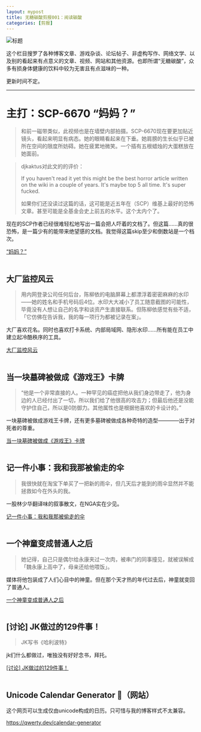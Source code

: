 ```yaml
---
layout: mypost
title: 无糖碳酸剪报001：阅读碳酸
categories: [剪报]
---
```

![标题](title.png)

这个栏目搜罗了各种博客文章、游戏杂谈、论坛帖子、非虚构写作、网络文学、以及别的看起来有点意义的文章、视频、网站和其他资源。也即所谓“无糖碳酸”，众多有损身体健康的饮料中较为无害且有点滋味的一种。

更新时间不定。

---

# **主打：SCP-6670  “妈妈？”**

>和前一磁带类似，此视频也是在墙壁内部拍摄。SCP-6670现在要更加贴近镜头，看起来明显有病态。她的眼睛看起来在下垂。她肩膀的生长似乎已被所在空间的限度所妨碍。她在疲累地微笑。一个插有五根蜡烛的大蛋糕放在她面前。

> djkaktus对此文的的评价：
> 
> If you haven't read it yet this might be the best horror article written on the wiki in a couple of years. It's maybe top 5 all time. It's super fucked.
> 
> 如果你们还没读过这篇的话，这可能是近五年在（SCP）维基上最好的恐怖文章。甚至可能是全基金会史上前五的水平。这个太内个了。

现在的SCP作者已经很难轻松地写出一篇会把人吓着的文档了。但这篇……真的很恐怖，是一篇少有的能带来绝望感的文档。我觉得这篇skip至少和倒数站是一个档次。

[“妈妈？”](http://scp-wiki-cn.wikidot.com/scp-6670)
<br/>
<br/> 
## **大厂监控风云**

>用内网登录公司任何后台，陈柳依的电脑屏幕上都漂浮着密密麻麻的水印——她的姓名和手机号码后4位。水印大大减小了员工随意截图的可能性，毕竟没有人想让自己的名字和谈资产生直接联系。但陈柳依感觉有些不适，「它仿佛在告诉我，我的每一项行为都被记录在案」。

大厂喜欢花名。同时也喜欢打卡系统、内部局域网、隐形水印……所有能在员工中建立起冷酷秩序的工具。

[大厂监控风云](https://mp.weixin.qq.com/s/dj84TSBSY2jLllOKJfyAqw)
<br/>
<br/>
## **当一块墓碑被做成《游戏王》卡牌**

>“他是一个非常直接的人。一种罕见的癌症把他从我们身边带走了，他为身边的人已经付出了一切，所以我们给了他很高的攻击力；但最后他还是没能守护住自己，所以是0防御力。其他属性也是根据他喜欢的卡设计的。”

一块墓碑被做成游戏王卡牌，还有更多墓碑被做成各种奇特的造型————出于对死者的尊重。

[当一块墓碑被做成《游戏王》卡牌](https://www.yystv.cn/p/8774)
<br/>
<br/>
## **记一件小事：我和我那被偷走的伞**

>我很快就在淘宝下单买了一把新的雨伞，但几天后才能到的雨伞显然并不能拯救如今在外头的我。

一股林少华翻译味的叙事散文，在NGA实在少见。

[记一件小事：我和我那被偷走的伞](https://ngabbs.com/read.php?tid=30743729)
<br/>
<br/>
## **一个神童变成普通人之后**

>她记得，自己只是偶尔给永康夹过一次肉，被串门的同事撞见，就被误解成「魏永康上高中了，母亲还给他喂饭」。

媒体将他包装成了人们心目中的神童。但在那个天才热的年代过去后，神童就变回了普通人。

[一个神童变成普通人之后](https://mp.weixin.qq.com/s/OymL4fl7FxNbwJE22ft-dg)
<br/>
<br/> 
## **\[讨论] JK做过的129件事！**

>JK写书《哈利波特》

jk们什么都做过，唯独没有好好念书，拜托。

[[讨论] JK做过的129件事！](https://ngabbs.com/read.php?tid=30650623)
<br/>
<br/>
## **Unicode Calendar Generator 📅（网站）**

这个网页可以生成仅由unicode构成的日历。只可惜与我的博客样式不太兼容。

<https://qwerty.dev/calendar-generator>
<br/>
<br/>
